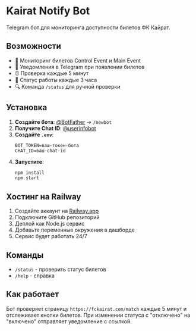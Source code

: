 # Kairat Notify Bot

Telegram бот для мониторинга доступности билетов ФК Кайрат.

## Возможности

- 🎫 Мониторинг билетов Control Event и Main Event
- 📱 Уведомления в Telegram при появлении билетов
- ⏰ Проверка каждые 5 минут
- 📢 Статус работы каждые 3 часа
- 🔍 Команда `/status` для ручной проверки

## Установка

1. **Создайте бота**: [@BotFather](https://t.me/BotFather) → `/newbot`
2. **Получите Chat ID**: [@userinfobot](https://t.me/userinfobot)
3. **Создайте `.env`**:
   ```env
   BOT_TOKEN=ваш-токен-бота
   CHAT_ID=ваш-chat-id
   ```
4. **Запустите**:
   ```bash
   npm install
   npm start
   ```

## Хостинг на Railway

1. Создайте аккаунт на [Railway.app](https://railway.app)
2. Подключите GitHub репозиторий
3. Деплой как Node.js сервис
4. Добавьте переменные окружения в дашборде
5. Сервис будет работать 24/7

## Команды

- `/status` - проверить статус билетов
- `/help` - справка

## Как работает

Бот проверяет страницу `https://fckairat.com/match` каждые 5 минут и отслеживает кнопки билетов. При изменении статуса с "отключено" на "включено" отправляет уведомление с ссылкой.
